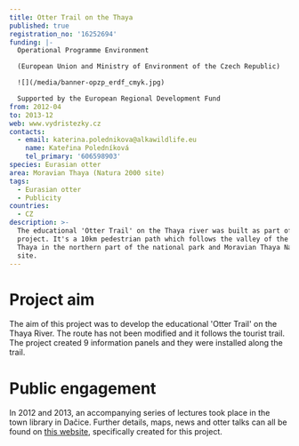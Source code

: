 ```yaml
---
title: Otter Trail on the Thaya
published: true
registration_no: '16252694'
funding: |-
  Operational Programme Environment 

  (European Union and Ministry of Environment of the Czech Republic)

  ![](/media/banner-opzp_erdf_cmyk.jpg)

  Supported by the European Regional Development Fund
from: 2012-04
to: 2013-12
web: www.vydristezky.cz
contacts:
  - email: katerina.polednikova@alkawildlife.eu
    name: Kateřina Poledníková
    tel_primary: '606598903'
species: Eurasian otter
area: Moravian Thaya (Natura 2000 site)
tags:
  - Eurasian otter
  - Publicity
countries:
  - CZ
description: >-
  The educational 'Otter Trail' on the Thaya river was built as part of this
  project. It's a 10km pedestrian path which follows the valley of the Moravian
  Thaya in the northern part of the national park and Moravian Thaya Natura 2000
  site.
---
```

# Project aim

The aim of this project was to develop the educational 'Otter Trail' on the Thaya River. The route has not been modified and it follows the tourist trail. The project created 9 information panels and they were installed along the trail.

# Public engagement

In 2012 and 2013, an accompanying series of lectures took place in the town library in Dačice. Further details, maps, news and otter talks can all be found on [this website](www.vydristezky.cz), specifically created for this project.
